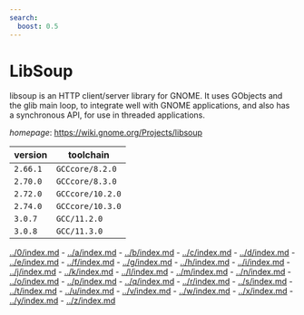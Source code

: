 ```yaml
---
search:
  boost: 0.5
---
```

# LibSoup

libsoup is an HTTP client/server library for GNOME. It uses GObjects and the glib main loop, to integrate well with GNOME applications, and also has a synchronous API, for use in threaded applications.

*homepage*: <https://wiki.gnome.org/Projects/libsoup>

version | toolchain
--------|----------
``2.66.1`` | ``GCCcore/8.2.0``
``2.70.0`` | ``GCCcore/8.3.0``
``2.72.0`` | ``GCCcore/10.2.0``
``2.74.0`` | ``GCCcore/10.3.0``
``3.0.7`` | ``GCC/11.2.0``
``3.0.8`` | ``GCC/11.3.0``

[../0/index.md](0) - [../a/index.md](a) - [../b/index.md](b) - [../c/index.md](c) - [../d/index.md](d) - [../e/index.md](e) - [../f/index.md](f) - [../g/index.md](g) - [../h/index.md](h) - [../i/index.md](i) - [../j/index.md](j) - [../k/index.md](k) - [../l/index.md](l) - [../m/index.md](m) - [../n/index.md](n) - [../o/index.md](o) - [../p/index.md](p) - [../q/index.md](q) - [../r/index.md](r) - [../s/index.md](s) - [../t/index.md](t) - [../u/index.md](u) - [../v/index.md](v) - [../w/index.md](w) - [../x/index.md](x) - [../y/index.md](y) - [../z/index.md](z)

